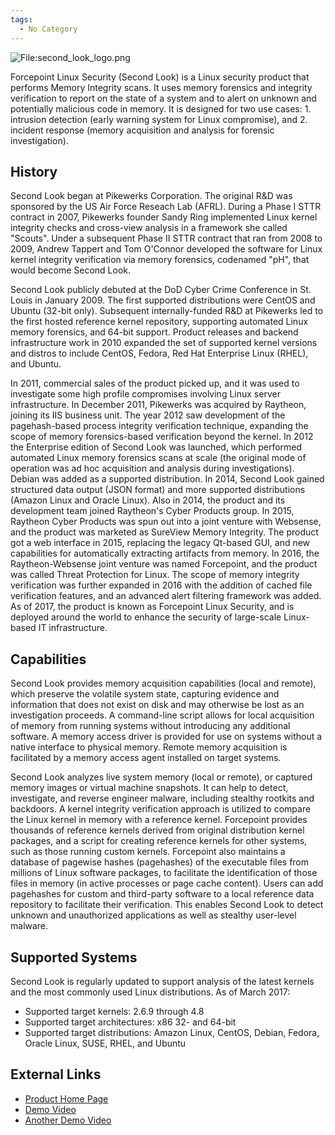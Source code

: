 ```yaml
---
tags:
  - No Category
---
```

![<File:second_look_logo.png>](second_look_logo.png "File:second_look_logo.png")

Forcepoint Linux Security (Second Look) is a Linux security product that
performs Memory Integrity scans. It uses memory forensics and integrity
verification to report on the state of a system and to alert on unknown
and potentially malicious code in memory. It is designed for two use
cases: 1. intrusion detection (early warning system for Linux
compromise), and 2. incident response (memory acquisition and analysis
for forensic investigation).

## History

Second Look began at Pikewerks Corporation. The original R&D was
sponsored by the US Air Force Reseach Lab (AFRL). During a Phase I STTR
contract in 2007, Pikewerks founder Sandy Ring implemented Linux kernel
integrity checks and cross-view analysis in a framework she called
"Scouts". Under a subsequent Phase II STTR contract that ran from 2008
to 2009, Andrew Tappert and Tom O'Connor developed the software for
Linux kernel integrity verification via memory forensics, codenamed
"pH", that would become Second Look.

Second Look publicly debuted at the DoD Cyber Crime Conference in St.
Louis in January 2009. The first supported distributions were CentOS and
Ubuntu (32-bit only). Subsequent internally-funded R&D at Pikewerks led
to the first hosted reference kernel repository, supporting automated
Linux memory forensics, and 64-bit support. Product releases and backend
infrastructure work in 2010 expanded the set of supported kernel
versions and distros to include CentOS, Fedora, Red Hat Enterprise Linux
(RHEL), and Ubuntu.

In 2011, commercial sales of the product picked up, and it was used to
investigate some high profile compromises involving Linux server
infrastructure. In December 2011, Pikewerks was acquired by Raytheon,
joining its IIS business unit. The year 2012 saw development of the
pagehash-based process integrity verification technique, expanding the
scope of memory forensics-based verification beyond the kernel. In 2012
the Enterprise edition of Second Look was launched, which performed
automated Linux memory forensics scans at scale (the original mode of
operation was ad hoc acquisition and analysis during investigations).
Debian was added as a supported distribution. In 2014, Second Look
gained structured data output (JSON format) and more supported
distributions (Amazon Linux and Oracle Linux). Also in 2014, the product
and its development team joined Raytheon's Cyber Products group. In
2015, Raytheon Cyber Products was spun out into a joint venture with
Websense, and the product was marketed as SureView Memory Integrity. The
product got a web interface in 2015, replacing the legacy Qt-based GUI,
and new capabilities for automatically extracting artifacts from memory.
In 2016, the Raytheon-Websense joint venture was named Forcepoint, and
the product was called Threat Protection for Linux. The scope of memory
integrity verification was further expanded in 2016 with the addition of
cached file verification features, and an advanced alert filtering
framework was added. As of 2017, the product is known as Forcepoint
Linux Security, and is deployed around the world to enhance the security
of large-scale Linux-based IT infrastructure.

## Capabilities

Second Look provides memory acquisition capabilities (local and remote),
which preserve the volatile system state, capturing evidence and
information that does not exist on disk and may otherwise be lost as an
investigation proceeds. A command-line script allows for local
acquisition of memory from running systems without introducing any
additional software. A memory access driver is provided for use on
systems without a native interface to physical memory. Remote memory
acquisition is facilitated by a memory access agent installed on target
systems.

Second Look analyzes live system memory (local or remote), or captured
memory images or virtual machine snapshots. It can help to detect,
investigate, and reverse engineer malware, including stealthy rootkits
and backdoors. A kernel integrity verification approach is utilized to
compare the Linux kernel in memory with a reference kernel. Forcepoint
provides thousands of reference kernels derived from original
distribution kernel packages, and a script for creating reference
kernels for other systems, such as those running custom kernels.
Forcepoint also maintains a database of pagewise hashes (pagehashes) of
the executable files from millions of Linux software packages, to
facilitate the identification of those files in memory (in active
processes or page cache content). Users can add pagehashes for custom
and third-party software to a local reference data repository to
facilitate their verification. This enables Second Look to detect
unknown and unauthorized applications as well as stealthy user-level
malware.

## Supported Systems

Second Look is regularly updated to support analysis of the latest
kernels and the most commonly used Linux distributions. As of March
2017:

- Supported target kernels: 2.6.9 through 4.8
- Supported target architectures: x86 32- and 64-bit
- Supported target distributions: Amazon Linux, CentOS, Debian, Fedora,
  Oracle Linux, SUSE, RHEL, and Ubuntu

## External Links

- [Product Home
  Page](https://www.forcepoint.com/product/security-cloud/threat-protection-linux)
- [Demo Video](https://www.youtube.com/watch?v=m3KbNsd2kvI)
- [Another Demo Video](https://www.youtube.com/watch?v=EIiNgiqr0s0)